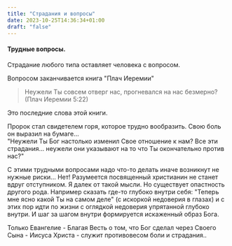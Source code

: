 ```yaml
---
title: "Страдания и вопросы"
date: 2023-10-25T14:36:34+01:00
draft: "false"
---
```


#### Трудные вопросы. 

Страдание любого типа оставляет человека с вопросом. 

Вопросом заканчивается книга "Плач Иеремии" 

> Неужели Ты совсем отверг нас, прогневался на нас безмерно? (Плач Иеремии 5:22) 

Это последние слова этой книги.

Пророк стал свидетелем горя, которое трудно вообразить. Свою боль он выразил на бумаге...  
"Неужели Ты Бог настолько изменил Свое отношение к нам? Все эти страдания... неужели они указывают на то что Ты окончательно против нас?" 

С этими трудными вопросами надо что-то делать иначе возникнут не нужные риски... Нет! Разумеется посвященный христианин не станет вдруг отступником. Я далек от такой мысли. Но существует опастность другого рода. Например сказать где-то глубоко внутри себя: "Теперь мне ясно какой Ты на самом деле" (с искоркой недоверия в глазах) и с этих пор идти по жизни с оглядкой недоверия упрятанной глубоко внутри. И шаг за шагом внутри формируется искаженный образ Бога. 


Только Евангелие - Благая Весть о том, что Бог сделал через Своего Сына - Иисуса Христа - служит противовесом боли и страдания..

 